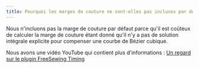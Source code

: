 ```yaml
---
title: Pourquoi les marges de couture ne sont-elles pas incluses par défaut ?
---
```


Nous n'incluons pas la marge de couture par défaut parce qu'il est coûteux de calculer la marge de couture étant donné qu'il n'y a pas de solution intégrale explicite pour compenser une courbe de Bézier cubique.

Nous avons une vidéo YouTube qui contient plus d'informations : [Un regard sur le plugin FreeSewing Timing](https://youtu.be/pn6w-O6nFbI)
